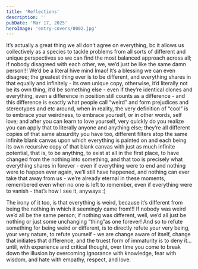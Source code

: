 ```yaml
---
title: 'Reflections'
description: ''
pubDate: 'Mar 17, 2025'
heroImage: 'entry-covers/0002.jpg'
---
```


It’s actually a great thing we all don’t agree on everything, bc it allows us collectively as a species to tackle problems from all sorts of different and unique perspectives so we can find the most balanced approach across all; if nobody disagreed with each other, we, we’d just be like the same damn person!!! We’d be a literal hive mind lmao! It’s a blessing we can even disagree; the greatest thing ever is to be different, and everything shares in that equally and infinitely - its own unique copy, otherwise, it’d literally not be its own thing, it’d be something else - even if they’re identical clones and everything, even a difference in position still counts as a difference - and this difference is exactly what people call “weird” and form prejudices and stereotypes and etc around, when in reality, the very definition of “cool” is to embrace your weirdness, to embrace yourself, or in other words, self love; and after you can learn to love yourself, very quickly do you realize you can apply that to literally anyone and anything else; they’re all different copies of that same absurdity you have too, different filters atop the same infinite blank canvas upon which everything is painted on and each being its own recursive copy of that blank canvas with just as much infinite potential, that is, to be anything, to exist at all in the first place, to have changed from the nothing into something, and that too is precisely what everything shares in forever - even if everything were to end and nothing were to happen ever again, we’ll still have happened, and nothing can ever take that away from us - we’re already eternal in these moments, remembered even when no one is left to remember, even if everything were to vanish - that’s how I see it, anyways :)

The irony of it too, is that everything is weird, because it’s different from being the nothing in which it seemingly came from!!! If nobody was weird we’d all be the same person; if nothing was different, well, we’d all just be nothing or just some unchanging “thing”as one forever! And so to refute something for being weird or different, is to directly refute your very being, your very nature, to refute yourself - we are change aware of itself, change that initiates that difference, and the truest form of immaturity is to deny it… until, with experience and critical thought, over time you come to break down the illusion by overcoming ignorance with knowledge, fear with wisdom, and hate with empathy, respect, and love.
